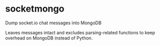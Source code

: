 # socketmongo
Dump socket.io chat messages into MongoDB

Leaves messages intact and excludes parsing-related functions to keep overhead on MongoDB instead of Python.
